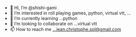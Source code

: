 - 👋 Hi, I’m @shishi-gami
- 👀 I’m interested in roll playing games, python, virtual vtt, ...
- 🌱 I’m currently learning ...python
- 💞️ I’m looking to collaborate on ...virtual vtt
- 📫 How to reach me ...jean.christophe.sol@gmail.com

<!---
shishi-gami/shishi-gami is a ✨ special ✨ repository because its `README.md` (this file) appears on your GitHub profile.
You can click the Preview link to take a look at your changes.
--->
